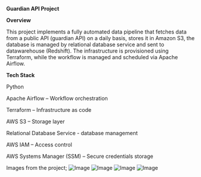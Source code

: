 **Guardian API Project**


**Overview**

This project implements a fully automated data pipeline that fetches data from a public API (guardian API) on a daily basis, stores it in Amazon S3, 
the database is managed by relational database service and sent to datawarehouse (Redshift).
The infrastructure is provisioned using Terraform, while the workflow is managed and scheduled via Apache Airflow.


**Tech Stack**

Python

Apache Airflow – Workflow orchestration

Terraform – Infrastructure as code

AWS S3 – Storage layer

Relational Database Service - database management 

AWS IAM – Access control

AWS Systems Manager (SSM) – Secure credentials storage

Images from the project;
![Image](https://github.com/user-attachments/assets/5a45ce9b-ad5d-492f-bfef-464e46a5d76f)
![Image](https://github.com/user-attachments/assets/89412f6d-f757-48c3-8b19-6baa2a245e27)
![Image](https://github.com/user-attachments/assets/f96ff7d8-644c-4f6f-9b73-32d6e96edb44)
![Image](https://github.com/user-attachments/assets/a78c1903-2365-4ab3-b77b-381f2f912a96)

